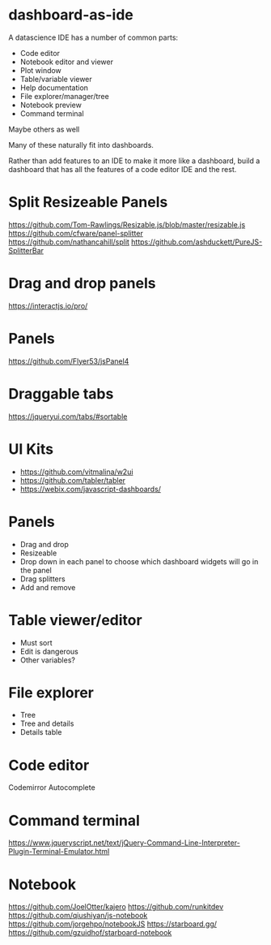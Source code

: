 # dashboard-as-ide

A datascience IDE has a number of common parts:
- Code editor
- Notebook editor and viewer
- Plot window
- Table/variable viewer
- Help documentation
- File explorer/manager/tree
- Notebook preview
- Command terminal

Maybe others as well

Many of these naturally fit into dashboards. 

Rather than add features to an IDE to make it more like a dashboard, build a dashboard that has 
all the features of a code editor IDE and the rest.

# Split Resizeable Panels
https://github.com/Tom-Rawlings/Resizable.js/blob/master/resizable.js
https://github.com/cfware/panel-splitter
https://github.com/nathancahill/split
https://github.com/ashduckett/PureJS-SplitterBar


# Drag and drop panels
https://interactjs.io/pro/


# Panels
https://github.com/Flyer53/jsPanel4


# Draggable tabs
https://jqueryui.com/tabs/#sortable



# UI Kits
- https://github.com/vitmalina/w2ui
- https://github.com/tabler/tabler
- https://webix.com/javascript-dashboards/


# Panels
- Drag and drop
- Resizeable
- Drop down in each panel to choose which dashboard widgets will go in the panel
- Drag splitters
- Add and remove



# Table viewer/editor
- Must sort
- Edit is dangerous
- Other variables?


# File explorer
- Tree
- Tree and details
- Details table



# Code editor
Codemirror
Autocomplete

# Command terminal
https://www.jqueryscript.net/text/jQuery-Command-Line-Interpreter-Plugin-Terminal-Emulator.html


# Notebook
https://github.com/JoelOtter/kajero
https://github.com/runkitdev
https://github.com/qiushiyan/js-notebook
https://github.com/jorgehpo/notebookJS
https://starboard.gg/
https://github.com/gzuidhof/starboard-notebook

